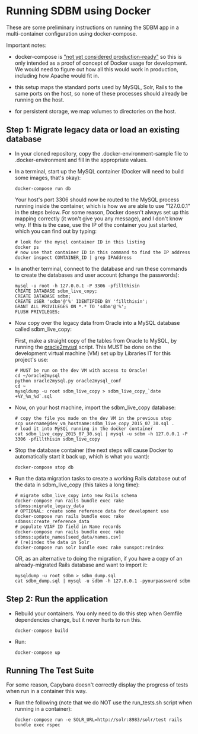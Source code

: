 
Running SDBM using Docker
=========================

These are some preliminary instructions on running the SDBM app in a
multi-container configuration using docker-compose.

Important notes:

- docker-compose is
  ["not yet considered production-ready"](https://docs.docker.com/compose/production/)
  so this is only intended as a proof of concept of Docker usage for
  development.  We would need to figure out how all this would work in
  production, including how Apache would fit in.

- this setup maps the standard ports used by MySQL, Solr, Rails to the
  same ports on the host, so none of these processes should already be
  running on the host.

- for persistent storage, we map volumes to directories on the host.

Step 1: Migrate legacy data or load an existing database
--------------------------------------------------------

* In your cloned repository, copy the .docker-environment-sample file
  to .docker-environment and fill in the appropriate values.

* In a terminal, start up the MySQL container (Docker will need to
  build some images, that's okay):

  ```
  docker-compose run db
  ```

  Your host's port 3306 should now be routed to the MySQL process
  running inside the container, which is how we are able to use
  "127.0.0.1" in the steps below. For some reason, Docker doesn't
  always set up this mapping correctly (it won't give you any
  message), and I don't know why. If this is the case, use the IP of
  the container you just started, which you can find out by typing:

  ```
  # look for the mysql container ID in this listing
  docker ps
  # now use that container ID in this command to find the IP address
  docker inspect CONTAINER_ID | grep IPAddress
  ```

* In another terminal, connect to the database and run these commands
  to create the databases and user account (change the passwords):

  ```
  mysql -u root -h 127.0.0.1 -P 3306 -pfillthisin
  CREATE DATABASE sdbm_live_copy;
  CREATE DATABASE sdbm;
  CREATE USER 'sdbm'@'%' IDENTIFIED BY 'fillthisin';
  GRANT ALL PRIVILEGES ON *.* TO 'sdbm'@'%';
  FLUSH PRIVILEGES;
  ```

* Now copy over the legacy data from Oracle into a MySQL database
  called sdbm_live_copy:

  First, make a straight copy of the tables from Oracle to MySQL, by
  running the
  [oracle2mysql](https://github.com/codeforkjeff/oracle2mysql) script.
  This MUST be done on the development virtual machine (VM) set up by
  Libraries IT for this project's use:

  ```
  # MUST be run on the dev VM with access to Oracle!
  cd ~/oracle2mysql
  python oracle2mysql.py oracle2mysql_conf
  cd ~
  mysqldump -u root sdbm_live_copy > sdbm_live_copy_`date +%Y_%m_%d`.sql
  ```

* Now, on your host machine, import the sdbm_live_copy database:

  ```
  # copy the file you made on the dev VM in the previous step
  scp username@dev_vm_hostname:sdbm_live_copy_2015_07_30.sql .
  # load it into MySQL running in the docker container
  cat sdbm_live_copy_2015_07_30.sql | mysql -u sdbm -h 127.0.0.1 -P 3306 -pfillthisin sdbm_live_copy
  ```

* Stop the database container (the next steps will cause Docker to
  automatically start it back up, which is what you want):

  ```
  docker-compose stop db
  ```

* Run the data migration tasks to create a working Rails database out
  of the data in sdbm_live_copy (this takes a long time):

  ```
  # migrate sdbm_live_copy into new Rails schema
  docker-compose run rails bundle exec rake sdbmss:migrate_legacy_data
  # OPTIONAL: create some reference data for development use
  docker-compose run rails bundle exec rake sdbmss:create_reference_data
  # populate VIAF ID field in Name records
  docker-compose run rails bundle exec rake sdbmss:update_names[seed_data/names.csv]
  # (re)index the data in Solr
  docker-compose run solr bundle exec rake sunspot:reindex
  ```

  OR, as an alternative to doing the migration, if you have a copy of
  an already-migrated Rails database and want to import it:

  ```
  mysqldump -u root sdbm > sdbm_dump.sql
  cat sdbm_dump.sql | mysql -u sdbm -h 127.0.0.1 -pyourpassword sdbm
  ```

Step 2: Run the application
---------------------------

* Rebuild your containers. You only need to do this step when Gemfile
  dependencies change, but it never hurts to run this.

  ```
  docker-compose build
  ```

* Run:

  ```
  docker-compose up
  ```


Running The Test Suite
----------------------

For some reason, Capybara doesn't correctly display the progress of
tests when run in a container this way.

* Run the following (note that we do NOT use the run_tests.sh script when running in a container):

  ```
  docker-compose run -e SOLR_URL=http://solr:8983/solr/test rails bundle exec rspec
  ```

